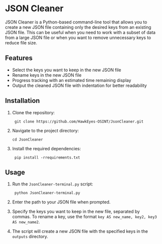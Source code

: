 # JSON Cleaner

JSON Cleaner is a Python-based command-line tool that allows you to create a new JSON file containing only the desired keys from an existing JSON file. This can be useful when you need to work with a subset of data from a large JSON file or when you want to remove unnecessary keys to reduce file size.

## Features

- Select the keys you want to keep in the new JSON file
- Rename keys in the new JSON file
- Progress tracking with an estimated time remaining display
- Output the cleaned JSON file with indentation for better readability

## Installation

1. Clone the repository:
    
        git clone https://github.com/HawkEyes-OSINT/JsonCleaner.git


2. Navigate to the project directory:

       cd JsonCleaner


3. Install the required dependencies:

        pip install -rrequirements.txt


## Usage

1. Run the `JsonCleaner-terminal.py` script:

        python JsonCleaner-terminal.py


2. Enter the path to your JSON file when prompted.
3. Specify the keys you want to keep in the new file, separated by commas. To rename a key, use the format `key AS new_name, key2, key3 AS new_name2`.
4. The script will create a new JSON file with the specified keys in the `outputs` directory.


